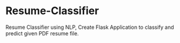 # Resume-Classifier
Resume Classifier using NLP, Create Flask Application to classify and predict given PDF resume file. 

